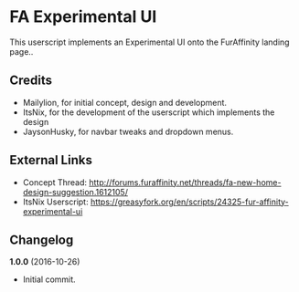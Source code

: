 FA Experimental UI
=========

This userscript implements an Experimental UI onto the FurAffinity landing page..<br>


## Credits
- Mailylion, for initial concept, design and development.
- ItsNix,  for the development of the userscript which implements the design
- JaysonHusky, for navbar tweaks and dropdown menus.



## External Links
-  Concept Thread: http://forums.furaffinity.net/threads/fa-new-home-design-suggestion.1612105/
- ItsNix Userscript: https://greasyfork.org/en/scripts/24325-fur-affinity-experimental-ui


## Changelog
<b>1.0.0</b> (2016-10-26)<br>
- Initial commit.

